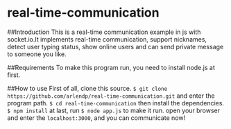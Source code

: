 # real-time-communication
##Introduction
This is a real-time communication example in js with socket.io.It implements real-time communication, support nicknames, detect user typing status, show online users and can send private message to someone you like.

##Requirements
To make this program run, you need to install node.js at first.

##How to use
First of all, clone this source.
`$ git clone https://github.com/arlendp/real-time-communication.git`
and enter the program path.
`$ cd real-time-communication`
then install the dependencies.
`$ npm install`
at last, run `$ node app.js` to make it run.
open your browser and enter the `localhost:3000`, and you can communicate now!
